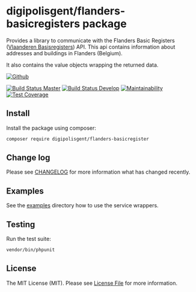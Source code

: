 # digipolisgent/flanders-basicregisters package

Provides a library to communicate with the Flanders Basic Registers
([Vlaanderen Basisregisters][flanders-basicregister.api]) API. This api
contains information about addresses and buildings in Flanders (Belgium).

It also contains the value objects wrapping the returned data.

[![Github][github-badge]][github-link]

[![Build Status Master][travis-master-badge]][travis-master-link]
[![Build Status Develop][travis-develop-badge]][travis-develop-link]
[![Maintainability][codeclimate-maint-badge]][codeclimate-maint-link]
[![Test Coverage][codeclimate-cover-badge]][codeclimate-cover-link]

## Install

Install the package using composer:

```bash
composer require digipolisgent/flanders-basicregister
```

## Change log

Please see [CHANGELOG](CHANGELOG.md) for more information what has changed
recently.

## Examples

See the [examples](examples) directory how to use the service wrappers.

## Testing

Run the test suite:

``` bash
vendor/bin/phpunit
```

## License

The MIT License (MIT). Please see [License File](LICENSE.md) for more
information.

[flanders-basicregister.api]: https://overheid.vlaanderen.be/producten-diensten/gebouwen-adressenregister

[github-badge]: https://img.shields.io/badge/github-DigipolisGent_Flanders_BasicRegisters-blue.svg?logo=github
[github-link]: https://github.com/digipolisgent/php_package_dg-flanders-basicregisters

[travis-master-badge]: https://travis-ci.com/digipolisgent/php_package_dg-flanders-basicregisters.svg?token=anXPs46DEwgxP8RmJPAJ&branch=master "Travis build master"
[travis-master-link]: https://travis-ci.com/digipolisgent/php_package_dg-flanders-basicregisters/branches
[travis-develop-badge]: https://travis-ci.com/digipolisgent/php_package_dg-flanders-basicregisters.svg?token=anXPs46DEwgxP8RmJPAJ&branch=develop "Travis build develop"
[travis-develop-link]: https://travis-ci.com/digipolisgent/php_package_dg-flanders-basicregisters/branches

[codeclimate-maint-badge]: https://api.codeclimate.com/v1/badges/25b0ccb2739cd23839bb/maintainability
[codeclimate-maint-link]: https://codeclimate.com/repos/5dcd2b0dceb05b014e00fbc3/maintainability
[codeclimate-cover-badge]: https://api.codeclimate.com/v1/badges/25b0ccb2739cd23839bb/test_coverage
[codeclimate-cover-link]: https://codeclimate.com/repos/5dcd2b0dceb05b014e00fbc3/test_coverage
